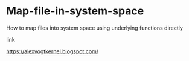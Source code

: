 # Map-file-in-system-space
How to map files into system space using underlying functions directly

link

https://alexvogtkernel.blogspot.com/
